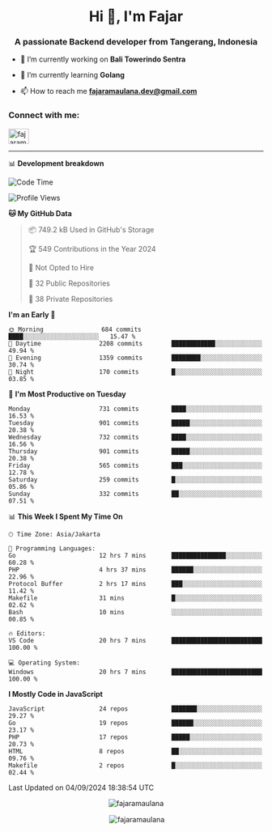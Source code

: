 <h1 align="center">Hi 👋, I'm Fajar</h1>
<h3 align="center">A passionate Backend developer from Tangerang, Indonesia</h3>

<!-- <p align="left"> <img src="https://komarev.com/ghpvc/?username=fajaramaulana&label=Profile%20views&color=0e75b6&style=flat" alt="fajaramaulana" /> </p> -->

- 🔭 I’m currently working on **Bali Towerindo Sentra**

- 🌱 I’m currently learning **Golang**

- 📫 How to reach me **fajaramaulana.dev@gmail.com**

<h3 align="left">Connect with me:</h3>
<p align="left">
<a href="https://linkedin.com/in/fajar-agus-maulana-73533a180/" target="blank"><img align="center" src="https://raw.githubusercontent.com/rahuldkjain/github-profile-readme-generator/master/src/images/icons/Social/linked-in-alt.svg" alt="fajaramaulana" height="30" width="40" /></a>
</p>

-------

📊 **Development breakdown**
<!--START_SECTION:waka-->
![Code Time](http://img.shields.io/badge/Code%20Time-2%2C243%20hrs%207%20mins-blue)

![Profile Views](http://img.shields.io/badge/Profile%20Views-0-blue)

**🐱 My GitHub Data** 

> 📦 749.2 kB Used in GitHub's Storage 
 > 
> 🏆 549 Contributions in the Year 2024
 > 
> 🚫 Not Opted to Hire
 > 
> 📜 32 Public Repositories 
 > 
> 🔑 38 Private Repositories 
 > 
**I'm an Early 🐤** 

```text
🌞 Morning                684 commits         ████░░░░░░░░░░░░░░░░░░░░░   15.47 % 
🌆 Daytime                2208 commits        ████████████░░░░░░░░░░░░░   49.94 % 
🌃 Evening                1359 commits        ████████░░░░░░░░░░░░░░░░░   30.74 % 
🌙 Night                  170 commits         █░░░░░░░░░░░░░░░░░░░░░░░░   03.85 % 
```
📅 **I'm Most Productive on Tuesday** 

```text
Monday                   731 commits         ████░░░░░░░░░░░░░░░░░░░░░   16.53 % 
Tuesday                  901 commits         █████░░░░░░░░░░░░░░░░░░░░   20.38 % 
Wednesday                732 commits         ████░░░░░░░░░░░░░░░░░░░░░   16.56 % 
Thursday                 901 commits         █████░░░░░░░░░░░░░░░░░░░░   20.38 % 
Friday                   565 commits         ███░░░░░░░░░░░░░░░░░░░░░░   12.78 % 
Saturday                 259 commits         █░░░░░░░░░░░░░░░░░░░░░░░░   05.86 % 
Sunday                   332 commits         ██░░░░░░░░░░░░░░░░░░░░░░░   07.51 % 
```


📊 **This Week I Spent My Time On** 

```text
🕑︎ Time Zone: Asia/Jakarta

💬 Programming Languages: 
Go                       12 hrs 7 mins       ███████████████░░░░░░░░░░   60.28 % 
PHP                      4 hrs 37 mins       ██████░░░░░░░░░░░░░░░░░░░   22.96 % 
Protocol Buffer          2 hrs 17 mins       ███░░░░░░░░░░░░░░░░░░░░░░   11.42 % 
Makefile                 31 mins             █░░░░░░░░░░░░░░░░░░░░░░░░   02.62 % 
Bash                     10 mins             ░░░░░░░░░░░░░░░░░░░░░░░░░   00.85 % 

🔥 Editors: 
VS Code                  20 hrs 7 mins       █████████████████████████   100.00 % 

💻 Operating System: 
Windows                  20 hrs 7 mins       █████████████████████████   100.00 % 
```

**I Mostly Code in JavaScript** 

```text
JavaScript               24 repos            ███████░░░░░░░░░░░░░░░░░░   29.27 % 
Go                       19 repos            ██████░░░░░░░░░░░░░░░░░░░   23.17 % 
PHP                      17 repos            █████░░░░░░░░░░░░░░░░░░░░   20.73 % 
HTML                     8 repos             ██░░░░░░░░░░░░░░░░░░░░░░░   09.76 % 
Makefile                 2 repos             █░░░░░░░░░░░░░░░░░░░░░░░░   02.44 % 
```




 Last Updated on 04/09/2024 18:38:54 UTC
<!--END_SECTION:waka-->
<p align="center"><img align="center" src="https://github-readme-stats.vercel.app/api/top-langs?username=fajaramaulana&show_icons=true&locale=en&layout=compact" alt="fajaramaulana" /></p>

<p align="center">&nbsp;<img align="center" src="https://github-readme-stats.vercel.app/api?username=fajaramaulana&show_icons=true&locale=en" alt="fajaramaulana" /></p>
